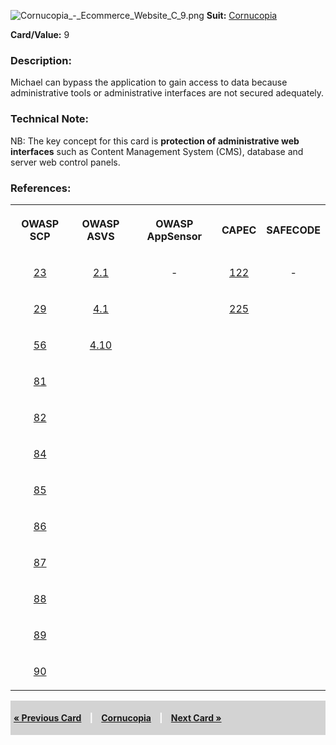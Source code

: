 ![Cornucopia_-_Ecommerce_Website_C_9.png](Cornucopia_-_Ecommerce_Website_C_9.png
"Cornucopia_-_Ecommerce_Website_C_9.png") **Suit:**
[Cornucopia](Cornucopia_-_Ecommerce_Website_-_C "wikilink")

**Card/Value:** 9

### Description:

Michael can bypass the application to gain access to data because
administrative tools or administrative interfaces are not secured
adequately.

### Technical Note:

NB: The key concept for this card is **protection of administrative web
interfaces** such as Content Management System (CMS), database and
server web control panels.

### References:

<table class="wikitable" style="text-align:center;">

<tr>

<th>

OWASP SCP

</th>

<th>

OWASP ASVS

</th>

<th>

OWASP AppSensor

</th>

<th>

CAPEC

</th>

<th>

SAFECODE

</th>

</tr>

<tr>

<td>

[23](OWASP_Secure_Coding_Practices_Checklist#23 "wikilink")

</td>

<td>

[2.1](OWASP_Application_Security_Verification_Standard#2.1 "wikilink")

</td>

<td>

\-

</td>

<td>

[122](https://capec.mitre.org/data/definitions/122.html)

</td>

<td>

\-

</td>

</tr>

<tr>

<td>

[29](OWASP_Secure_Coding_Practices_Checklist#29 "wikilink")

</td>

<td>

[4.1](OWASP_Application_Security_Verification_Standard#4.1 "wikilink")

</td>

<td>

</td>

<td>

[225](https://capec.mitre.org/data/definitions/225.html)

</td>

<td>

</td>

</tr>

<tr>

<td>

[56](OWASP_Secure_Coding_Practices_Checklist#56 "wikilink")

</td>

<td>

[4.10](OWASP_Application_Security_Verification_Standard#4.10 "wikilink")

</td>

<td>

</td>

<td>

</td>

<td>

</td>

</tr>

<tr>

<td>

[81](OWASP_Secure_Coding_Practices_Checklist#81 "wikilink")

</td>

<td>

</td>

<td>

</td>

<td>

</td>

<td>

</td>

</tr>

<tr>

<td>

[82](OWASP_Secure_Coding_Practices_Checklist#82 "wikilink")

</td>

<td>

</td>

<td>

</td>

<td>

</td>

<td>

</td>

</tr>

<tr>

<td>

[84](OWASP_Secure_Coding_Practices_Checklist#84 "wikilink")

</td>

<td>

</td>

<td>

</td>

<td>

</td>

<td>

</td>

</tr>

<tr>

<td>

[85](OWASP_Secure_Coding_Practices_Checklist#85 "wikilink")

</td>

<td>

</td>

<td>

</td>

<td>

</td>

<td>

</td>

</tr>

<tr>

<td>

[86](OWASP_Secure_Coding_Practices_Checklist#86 "wikilink")

</td>

<td>

</td>

<td>

</td>

<td>

</td>

<td>

</td>

</tr>

<tr>

<td>

[87](OWASP_Secure_Coding_Practices_Checklist#87 "wikilink")

</td>

<td>

</td>

<td>

</td>

<td>

</td>

<td>

</td>

</tr>

<tr>

<td>

[88](OWASP_Secure_Coding_Practices_Checklist#88 "wikilink")

</td>

<td>

</td>

<td>

</td>

<td>

</td>

<td>

</td>

</tr>

<tr>

<td>

[89](OWASP_Secure_Coding_Practices_Checklist#89 "wikilink")

</td>

<td>

</td>

<td>

</td>

<td>

</td>

<td>

</td>

</tr>

<tr>

<td>

[90](OWASP_Secure_Coding_Practices_Checklist#90 "wikilink")

</td>

<td>

</td>

<td>

</td>

<td>

</td>

<td>

</td>

</tr>

</table>

<div style="padding:5px;background:LightGray;color:White;font-weight:bold;">

[« Previous Card](Cornucopia_-_Ecommerce_Website_-_C_8 "wikilink")
<span style="padding-left:10px;padding-right:10px;"> |</span>
[Cornucopia](Cornucopia_-_Ecommerce_Website_-_C "wikilink")
<span style="padding-left:10px;padding-right:10px;"> |</span> [Next Card
»](Cornucopia_-_Ecommerce_Website_-_C_10 "wikilink")

</div>